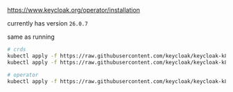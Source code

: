 https://www.keycloak.org/operator/installation

currently has version `26.0.7`

same as running
```bash
# crds
kubectl apply -f https://raw.githubusercontent.com/keycloak/keycloak-k8s-resources/26.0.7/kubernetes/keycloaks.k8s.keycloak.org-v1.yml
kubectl apply -f https://raw.githubusercontent.com/keycloak/keycloak-k8s-resources/26.0.7/kubernetes/keycloakrealmimports.k8s.keycloak.org-v1.yml

# operator
kubectl apply -f https://raw.githubusercontent.com/keycloak/keycloak-k8s-resources/26.0.7/kubernetes/kubernetes.yml
```